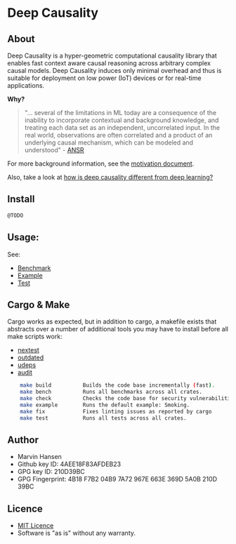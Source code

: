 # Deep Causality

## About 

Deep Causality is a hyper-geometric computational causality library that enables fast context
aware causal reasoning across arbitrary complex causal models. Deep Causality induces only
minimal overhead and thus is suitable for deployment on low power (IoT) devices 
or for real-time applications. 

**Why?**

> "... several of the limitations in ML today are a consequence of the inability to incorporate contextual
> and background knowledge, and treating each data set as an independent, uncorrelated input.
> In the real world, observations are often correlated and a product of an underlying causal mechanism,
> which can be modeled and understood" - [ANSR](https://www.darpa.mil/program/assured-neuro-symbolic-learning-and-reasoning)

For more background information, see the [motivation document](/doc/motivation.md).

Also, take a look at [how is deep causality different from deep learning?](/doc/difference.md)

## Install

```Bash
@TODO
```

## Usage:

See:

* [Benchmark](benches/benchmarks)
* [Example](examples/smoking/run.rs)
* [Test](tests)

## Cargo & Make

Cargo works as expected, but in addition to cargo, a makefile exists
that abstracts over a number of additional tools you may have to install
before all make scripts work:

* [nextest](https://nexte.st/)
* [outdated](https://github.com/kbknapp/cargo-outdated)
* [udeps](https://crates.io/crates/cargo-udeps)
* [audit](https://crates.io/crates/cargo-audit)

```bash 
    make build          Builds the code base incrementally (fast).
    make bench          Runs all benchmarks across all crates.
    make check          Checks the code base for security vulnerabilities.
    make example        Runs the default example: Smoking.
    make fix            Fixes linting issues as reported by cargo
    make test           Runs all tests across all crates.
```

## Author

* Marvin Hansen
* Github key ID: 4AEE18F83AFDEB23
* GPG key ID: 210D39BC
* GPG Fingerprint: 4B18 F7B2 04B9 7A72 967E 663E 369D 5A0B 210D 39BC

## Licence

* [MIT Licence](LICENSE)
* Software is "as is" without any warranty. 
